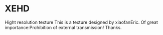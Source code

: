 # XEHD
Hight resolution texture
This is a texture designed by xiaofanEric.
Of great importance:Prohibition of external transmission!
Thanks.
